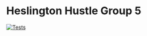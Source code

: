 # Heslington Hustle Group 5
[![Tests](https://github.com/ArchieAdams/Heslington-Hustle-9-to-5/actions/workflows/GithubAction.yml/badge.svg)](https://github.com/ArchieAdams/Heslington-Hustle-9-to-5/actions/workflows/GithubAction.yml)